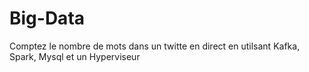 # Big-Data
Comptez le nombre de mots dans un twitte en direct en utilsant Kafka, Spark, Mysql et un Hyperviseur
